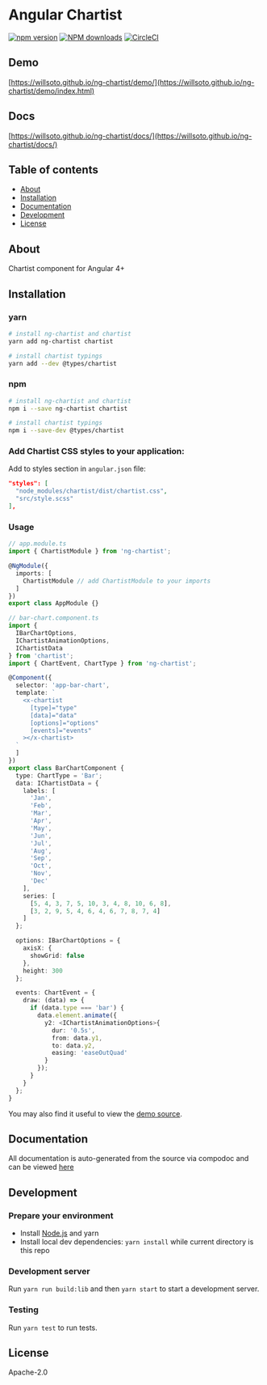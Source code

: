 # Angular Chartist

[![npm version](https://badge.fury.io/js/ng-chartist.svg)](http://badge.fury.io/js/ng-chartist)
[![NPM downloads](https://img.shields.io/npm/dt/ng-chartist.svg)](https://npmjs.org/package/ng-chartist)
[![CircleCI](https://circleci.com/gh/willsoto/ng-chartist.svg?style=shield)](https://circleci.com/gh/willsoto/ng-chartist)

## Demo

[https://willsoto.github.io/ng-chartist/demo/](https://willsoto.github.io/ng-chartist/demo/index.html)

## Docs

[https://willsoto.github.io/ng-chartist/docs/](https://willsoto.github.io/ng-chartist/docs/)

## Table of contents

- [About](#about)
- [Installation](#installation)
- [Documentation](#documentation)
- [Development](#development)
- [License](#license)

## About

Chartist component for Angular 4+

## Installation

### yarn

```bash
# install ng-chartist and chartist
yarn add ng-chartist chartist

# install chartist typings
yarn add --dev @types/chartist
```

### npm

```bash
# install ng-chartist and chartist
npm i --save ng-chartist chartist

# install chartist typings
npm i --save-dev @types/chartist
```

### Add Chartist CSS styles to your application:

Add to styles section in `angular.json` file:

```json
"styles": [
  "node_modules/chartist/dist/chartist.css",
  "src/style.scss"
],
```

### Usage

```typescript
// app.module.ts
import { ChartistModule } from 'ng-chartist';

@NgModule({
  imports: [
    ChartistModule // add ChartistModule to your imports
  ]
})
export class AppModule {}
```

```typescript
// bar-chart.component.ts
import {
  IBarChartOptions,
  IChartistAnimationOptions,
  IChartistData
} from 'chartist';
import { ChartEvent, ChartType } from 'ng-chartist';

@Component({
  selector: 'app-bar-chart',
  template: `
    <x-chartist
      [type]="type"
      [data]="data"
      [options]="options"
      [events]="events"
    ></x-chartist>
  `
  ]
})
export class BarChartComponent {
  type: ChartType = 'Bar';
  data: IChartistData = {
    labels: [
      'Jan',
      'Feb',
      'Mar',
      'Apr',
      'May',
      'Jun',
      'Jul',
      'Aug',
      'Sep',
      'Oct',
      'Nov',
      'Dec'
    ],
    series: [
      [5, 4, 3, 7, 5, 10, 3, 4, 8, 10, 6, 8],
      [3, 2, 9, 5, 4, 6, 4, 6, 7, 8, 7, 4]
    ]
  };

  options: IBarChartOptions = {
    axisX: {
      showGrid: false
    },
    height: 300
  };

  events: ChartEvent = {
    draw: (data) => {
      if (data.type === 'bar') {
        data.element.animate({
          y2: <IChartistAnimationOptions>{
            dur: '0.5s',
            from: data.y1,
            to: data.y2,
            easing: 'easeOutQuad'
          }
        });
      }
    }
  };
}
```

You may also find it useful to view the [demo source](https://github.com/willsoto/ng-chartist/blob/master/projects/ng-chartist-demo/src/app/app.component.ts).

## Documentation

All documentation is auto-generated from the source via compodoc and can be viewed [here](https://willsoto.github.io/ng-chartist/docs/)

## Development

### Prepare your environment

- Install [Node.js](http://nodejs.org/) and yarn
- Install local dev dependencies: `yarn install` while current directory is this repo

### Development server

Run `yarn run build:lib` and then `yarn start` to start a development server.

### Testing

Run `yarn test` to run tests.

## License

Apache-2.0
